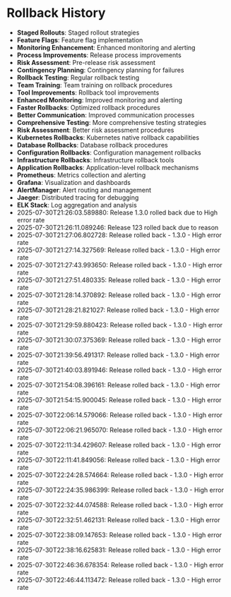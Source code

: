 # Rollback History

- **Staged Rollouts**: Staged rollout strategies
- **Feature Flags**: Feature flag implementation
- **Monitoring Enhancement**: Enhanced monitoring and alerting
- **Process Improvements**: Release process improvements
- **Risk Assessment**: Pre-release risk assessment
- **Contingency Planning**: Contingency planning for failures
- **Rollback Testing**: Regular rollback testing
- **Team Training**: Team training on rollback procedures
- **Tool Improvements**: Rollback tool improvements
- **Enhanced Monitoring**: Improved monitoring and alerting
- **Faster Rollbacks**: Optimized rollback procedures
- **Better Communication**: Improved communication processes
- **Comprehensive Testing**: More comprehensive testing strategies
- **Risk Assessment**: Better risk assessment procedures
- **Kubernetes Rollbacks**: Kubernetes native rollback capabilities
- **Database Rollbacks**: Database rollback procedures
- **Configuration Rollbacks**: Configuration management rollbacks
- **Infrastructure Rollbacks**: Infrastructure rollback tools
- **Application Rollbacks**: Application-level rollback mechanisms
- **Prometheus**: Metrics collection and alerting
- **Grafana**: Visualization and dashboards
- **AlertManager**: Alert routing and management
- **Jaeger**: Distributed tracing for debugging
- **ELK Stack**: Log aggregation and analysis
- 2025-07-30T21:26:03.589880: Release 1.3.0 rolled back due to High error rate
- 2025-07-30T21:26:11.089246: Release 123 rolled back due to reason
- 2025-07-30T21:27:06.802728: Release rolled back - 1.3.0 - High error rate
- 2025-07-30T21:27:14.327569: Release rolled back - 1.3.0 - High error rate
- 2025-07-30T21:27:43.993650: Release rolled back - 1.3.0 - High error rate
- 2025-07-30T21:27:51.480335: Release rolled back - 1.3.0 - High error rate
- 2025-07-30T21:28:14.370892: Release rolled back - 1.3.0 - High error rate
- 2025-07-30T21:28:21.821027: Release rolled back - 1.3.0 - High error rate
- 2025-07-30T21:29:59.880423: Release rolled back - 1.3.0 - High error rate
- 2025-07-30T21:30:07.375369: Release rolled back - 1.3.0 - High error rate
- 2025-07-30T21:39:56.491317: Release rolled back - 1.3.0 - High error rate
- 2025-07-30T21:40:03.891946: Release rolled back - 1.3.0 - High error rate
- 2025-07-30T21:54:08.396161: Release rolled back - 1.3.0 - High error rate
- 2025-07-30T21:54:15.900045: Release rolled back - 1.3.0 - High error rate
- 2025-07-30T22:06:14.579066: Release rolled back - 1.3.0 - High error rate
- 2025-07-30T22:06:21.965070: Release rolled back - 1.3.0 - High error rate
- 2025-07-30T22:11:34.429607: Release rolled back - 1.3.0 - High error rate
- 2025-07-30T22:11:41.849056: Release rolled back - 1.3.0 - High error rate
- 2025-07-30T22:24:28.574664: Release rolled back - 1.3.0 - High error rate
- 2025-07-30T22:24:35.986399: Release rolled back - 1.3.0 - High error rate
- 2025-07-30T22:32:44.074588: Release rolled back - 1.3.0 - High error rate
- 2025-07-30T22:32:51.462131: Release rolled back - 1.3.0 - High error rate
- 2025-07-30T22:38:09.147653: Release rolled back - 1.3.0 - High error rate
- 2025-07-30T22:38:16.625831: Release rolled back - 1.3.0 - High error rate
- 2025-07-30T22:46:36.678354: Release rolled back - 1.3.0 - High error rate
- 2025-07-30T22:46:44.113472: Release rolled back - 1.3.0 - High error rate
